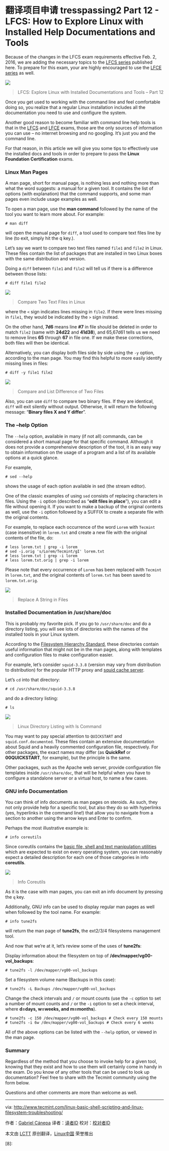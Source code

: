 翻译项目申请 tresspassing2
Part 12 - LFCS: How to Explore Linux with Installed Help Documentations and Tools
==================================================================================

Because of the changes in the LFCS exam requirements effective Feb. 2, 2016, we are adding the necessary topics to the [LFCS series][1] published here. To prepare for this exam, your are highly encouraged to use the [LFCE series][2] as well.

![](http://www.tecmint.com/wp-content/uploads/2016/03/Explore-Linux-with-Documentation-and-Tools.png)
>LFCS: Explore Linux with Installed Documentations and Tools – Part 12

Once you get used to working with the command line and feel comfortable doing so, you realize that a regular Linux installation includes all the documentation you need to use and configure the system.

Another good reason to become familiar with command line help tools is that in the [LFCS][3] and [LFCE][4] exams, those are the only sources of information you can use – no internet browsing and no googling. It’s just you and the command line.

For that reason, in this article we will give you some tips to effectively use the installed docs and tools in order to prepare to pass the **Linux Foundation Certification** exams.

### Linux Man Pages

A man page, short for manual page, is nothing less and nothing more than what the word suggests: a manual for a given tool. It contains the list of options (with explanation) that the command supports, and some man pages even include usage examples as well.

To open a man page, use the **man command** followed by the name of the tool you want to learn more about. For example:

```
# man diff
```

will open the manual page for `diff`, a tool used to compare text files line by line (to exit, simply hit the q key.).

Let’s say we want to compare two text files named `file1` and `file2` in Linux. These files contain the list of packages that are installed in two Linux boxes with the same distribution and version.

Doing a `diff` between `file1` and `file2` will tell us if there is a difference between those lists:

```
# diff file1 file2
```

![](http://www.tecmint.com/wp-content/uploads/2016/03/Compare-Two-Text-Files-in-Linux.png)
>Compare Two Text Files in Linux

where the `<` sign indicates lines missing in `file2`. If there were lines missing in `file1`, they would be indicated by the `>` sign instead.

On the other hand, **7d6** means line **#7** in file should be deleted in order to match `file2` (same with **24d22** and **41d38**), and 65,67d61 tells us we need to remove lines **65** through **67** in file one. If we make these corrections, both files will then be identical.

Alternatively, you can display both files side by side using the `-y` option, according to the man page. You may find this helpful to more easily identify missing lines in files:

```
# diff -y file1 file2
```

![](http://www.tecmint.com/wp-content/uploads/2016/03/Compare-and-List-Difference-of-Two-Files.png)
>Compare and List Difference of Two Files

Also, you can use `diff` to compare two binary files. If they are identical, `diff` will exit silently without output. Otherwise, it will return the following message: “**Binary files X and Y differ**”.

### The –help Option

The `--help` option, available in many (if not all) commands, can be considered a short manual page for that specific command. Although it does not provide a comprehensive description of the tool, it is an easy way to obtain information on the usage of a program and a list of its available options at a quick glance.

For example,

```
# sed --help
```

shows the usage of each option available in sed (the stream editor).

One of the classic examples of using `sed` consists of replacing characters in files. Using the `-i` option (described as “**edit files in place**”), you can edit a file without opening it. If you want to make a backup of the original contents as well, use the `-i` option followed by a SUFFIX to create a separate file with the original contents.

For example, to replace each occurrence of the word `Lorem` with `Tecmint` (case insensitive) in `lorem.txt` and create a new file with the original contents of the file, do:

```
# less lorem.txt | grep -i lorem
# sed -i.orig 's/Lorem/Tecmint/gI' lorem.txt
# less lorem.txt | grep -i lorem
# less lorem.txt.orig | grep -i lorem
```

Please note that every occurrence of `Lorem` has been replaced with `Tecmint` in `lorem.txt`, and the original contents of `lorem.txt` has been saved to `lorem.txt.orig`.

![](http://www.tecmint.com/wp-content/uploads/2016/03/Replace-A-String-in-File.png)
>Replace A String in Files

### Installed Documentation in /usr/share/doc

This is probably my favorite pick. If you go to `/usr/share/doc` and do a directory listing, you will see lots of directories with the names of the installed tools in your Linux system.

According to the [Filesystem Hierarchy Standard][5], these directories contain useful information that might not be in the man pages, along with templates and configuration files to make configuration easier.

For example, let’s consider `squid-3.3.8` (version may vary from distribution to distribution) for the popular HTTP proxy and [squid cache server][6].

Let’s `cd` into that directory:

```
# cd /usr/share/doc/squid-3.3.8
```

and do a directory listing:

```
# ls
```

![](http://www.tecmint.com/wp-content/uploads/2016/03/List-Files-in-Linux.png)
>Linux Directory Listing with ls Command

You may want to pay special attention to `QUICKSTART` and `squid.conf.documented`. These files contain an extensive documentation about Squid and a heavily commented configuration file, respectively. For other packages, the exact names may differ (as **QuickRef** or **00QUICKSTART**, for example), but the principle is the same.

Other packages, such as the Apache web server, provide configuration file templates inside `/usr/share/doc`, that will be helpful when you have to configure a standalone server or a virtual host, to name a few cases.

### GNU info Documentation

You can think of info documents as man pages on steroids. As such, they not only provide help for a specific tool, but also they do so with hyperlinks (yes, hyperlinks in the command line!) that allow you to navigate from a section to another using the arrow keys and Enter to confirm.

Perhaps the most illustrative example is:

```
# info coreutils
```

Since coreutils contains the [basic file, shell and text manipulation utilities][7] which are expected to exist on every operating system, you can reasonably expect a detailed description for each one of those categories in info **coreutils**.

![](http://www.tecmint.com/wp-content/uploads/2016/03/Info-Coreutils.png)
>Info Coreutils

As it is the case with man pages, you can exit an info document by pressing the `q` key.

Additionally, GNU info can be used to display regular man pages as well when followed by the tool name. For example:

```
# info tune2fs
```

will return the man page of **tune2fs**, the ext2/3/4 filesystems management tool.

And now that we’re at it, let’s review some of the uses of **tune2fs**:

Display information about the filesystem on top of **/dev/mapper/vg00-vol_backups**:

```
# tune2fs -l /dev/mapper/vg00-vol_backups
```

Set a filesystem volume name (Backups in this case):

```
# tune2fs -L Backups /dev/mapper/vg00-vol_backups
```

Change the check intervals and `/` or mount counts (use the `-c` option to set a number of mount counts and `/` or the  `-i` option to set a check interval, where **d=days, w=weeks, and m=months**).

```
# tune2fs -c 150 /dev/mapper/vg00-vol_backups # Check every 150 mounts
# tune2fs -i 6w /dev/mapper/vg00-vol_backups # Check every 6 weeks
```

All of the above options can be listed with the `--help` option, or viewed in the man page.

### Summary

Regardless of the method that you choose to invoke help for a given tool, knowing that they exist and how to use them will certainly come in handy in the exam. Do you know of any other tools that can be used to look up documentation? Feel free to share with the Tecmint community using the form below.

Questions and other comments are more than welcome as well.

--------------------------------------------------------------------------------

via: http://www.tecmint.com/linux-basic-shell-scripting-and-linux-filesystem-troubleshooting/

作者：[Gabriel Cánepa][a]
译者：[译者ID](https://github.com/译者ID)
校对：[校对者ID](https://github.com/校对者ID)

本文由 [LCTT](https://github.com/LCTT/TranslateProject) 原创翻译，[Linux中国](https://linux.cn/) 荣誉推出

[a]:http://www.tecmint.com/author/gacanepa/
[1]: http://www.tecmint.com/sed-command-to-create-edit-and-manipulate-files-in-linux/
[2]: http://www.tecmint.com/installing-network-services-and-configuring-services-at-system-boot/
[3]: http://www.tecmint.com/sed-command-to-create-edit-and-manipulate-files-in-linux/
[4]: http://www.tecmint.com/installing-network-services-and-configuring-services-at-system-boot/
[5]: http://www.tecmint.com/linux-directory-structure-and-important-files-paths-explained/
[6]: http://www.tecmint.com/configure-squid-server-in-linux/
[7]: http://www.tecmint.com/sed-command-to-create-edit-and-manipulate-files-in-linux/
[8]: 
